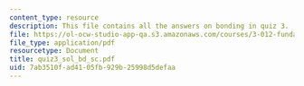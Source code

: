 ```yaml
---
content_type: resource
description: This file contains all the answers on bonding in quiz 3.
file: https://ol-ocw-studio-app-qa.s3.amazonaws.com/courses/3-012-fundamentals-of-materials-science-fall-2005/7ab3510fad4105fb929b25998d5defaa_quiz3_sol_bd_sc.pdf
file_type: application/pdf
resourcetype: Document
title: quiz3_sol_bd_sc.pdf
uid: 7ab3510f-ad41-05fb-929b-25998d5defaa
---
```


